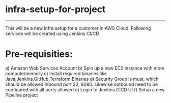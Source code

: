 # infra-setup-for-project
*************************************
This will be a new infra setup for a customer in AWS Cloud. Following services will be created using Jenkins CI/CD

# Pre-requisities:
a) Amazon Web Services Account
b) Spin up a new EC2 instance with more compute/memory
c) Install required binaries like Java,Jenkins,GitHub,Terraform Binaries
d) Security Group is must, which should be allowed Inbound port 22, 8080. Likewise outbound need to be configured with all ports allowed
e) Login to Jenkins CICD UI
f) Setup a new Pipeline project
